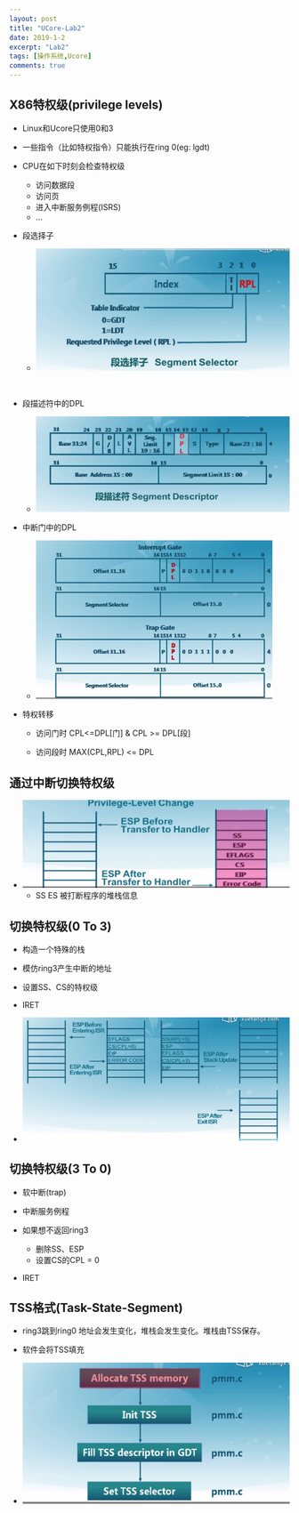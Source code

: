 ```yaml
---
layout: post
title: "UCore-Lab2"
date: 2019-1-2
excerpt: "Lab2"
tags: [操作系统,Ucore]
comments: true
---
```


## X86特权级(privilege levels)

- Linux和Ucore只使用0和3

- 一些指令（比如特权指令）只能执行在ring 0(eg: lgdt)
- CPU在如下时刻会检查特权级
  - 访问数据段
  - 访问页
  - 进入中断服务例程(ISRS)
  - ...

- 段选择子

  - ![](../assets/img/段选择子1.png)

    ​		

- 段描述符中的DPL

  - ![](../assets/img/DPL.png)

- 中断门中的DPL

  - ![](../assets/img/中断门_DPL.png)

- 特权转移

  - 访问门时 CPL<=DPL[门] & CPL >= DPL[段]

  - 访问段时 MAX(CPL,RPL) <= DPL

## 通过中断切换特权级

- ![](../assets/img/中断切换特权级.png)
  - SS ES 被打断程序的堆栈信息

## 切换特权级(0 To 3)

- 构造一个特殊的栈
- 模仿ring3产生中断的地址
- 设置SS、CS的特权级
- IRET

- ![](../assets/img/ring0Toring3.png)

## 切换特权级(3 To 0)

- 软中断(trap)
- 中断服务例程
- 如果想不返回ring3
  - 删除SS、ESP
  - 设置CS的CPL = 0

- IRET

## TSS格式(Task-State-Segment)

- ring3跳到ring0 地址会发生变化，堆栈会发生变化。堆栈由TSS保存。
- 软件会将TSS填充

- ![](../assets/img/建立TSS.png)

